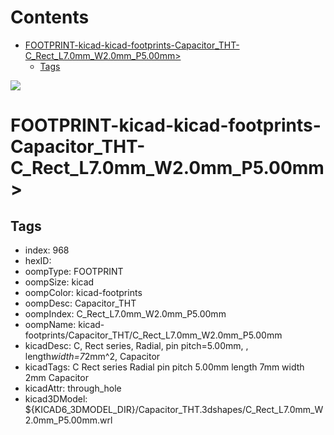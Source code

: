 



Contents
========

* [FOOTPRINT-kicad-kicad-footprints-Capacitor_THT-C_Rect_L7.0mm_W2.0mm_P5.00mm>](#footprint-kicad-kicad-footprints-capacitor_tht-c_rect_l70mm_w20mm_p500mm)
	* [Tags](#tags)
  
![][im]
# FOOTPRINT-kicad-kicad-footprints-Capacitor_THT-C_Rect_L7.0mm_W2.0mm_P5.00mm>

## Tags

- index: 968
- hexID: 
- oompType: FOOTPRINT
- oompSize: kicad
- oompColor: kicad-footprints
- oompDesc: Capacitor_THT
- oompIndex: C_Rect_L7.0mm_W2.0mm_P5.00mm
- oompName: kicad-footprints/Capacitor_THT/C_Rect_L7.0mm_W2.0mm_P5.00mm
- kicadDesc: C, Rect series, Radial, pin pitch=5.00mm, , length*width=7*2mm^2, Capacitor
- kicadTags: C Rect series Radial pin pitch 5.00mm  length 7mm width 2mm Capacitor
- kicadAttr: through_hole
- kicad3DModel: ${KICAD6_3DMODEL_DIR}/Capacitor_THT.3dshapes/C_Rect_L7.0mm_W2.0mm_P5.00mm.wrl



[im]: image.png
